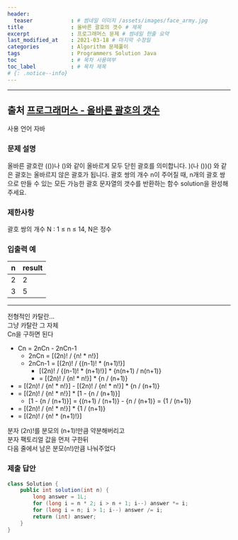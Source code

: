 ```yaml
---
header:
  teaser            : # 썸네일 이미지 /assets/images/face_army.jpg
title               : 올바른 괄호의 갯수 # 제목
excerpt             : 프로그래머스 문제 # 썸네일 한줄 요약
last_modified_at    : 2021-03-18 # 마지막 수정일
categories          : Algorithm 문제풀이
tags                : Programmers Solution Java
toc                 : # 목차 사용여부
toc_label           : # 목차 제목
# {: .notice--info}
---
```


---
## 출처 [프로그래머스 - 올바른 괄호의 갯수](https://programmers.co.kr/learn/courses/30/lessons/12929)

사용 언어 자바

### 문제 설명
올바른 괄호란 (())나 ()와 같이 올바르게 모두 닫힌 괄호를 의미합니다. )(나 ())() 와 같은 괄호는 올바르지 않은 괄호가 됩니다. 괄호 쌍의 개수 n이 주어질 때, n개의 괄호 쌍으로 만들 수 있는 모든 가능한 괄호 문자열의 갯수를 반환하는 함수 solution을 완성해 주세요.

### 제한사항
괄호 쌍의 개수 N : 1 ≤ n ≤ 14, N은 정수

### 입출력 예
| n   | result |
| --- | ------ |
| 2   | 2      |
| 3   | 5      |

---

전형적인 카탈란...  
그냥 카탈란 그 자체  
Cn을 구하면 된다  
- Cn = 2nCn - 2nCn-1
  - 2nCn = [(2n)! / {n! * n!}]
  - 2nCn-1 = [(2n)! / {(n-1)! * (n+1)!}]
    - [(2n)! / {(n-1)! * (n+1)!}] * {n(n+1) / n(n+1)}
    - = [(2n)! / {n! * n!}] * {n / (n+1)}
- = [(2n)! / {n! * n!}] - [(2n)! / {n! * n!}] * {n / (n+1)}
- = [(2n)! / {n! * n!}] * [1 - {n / (n+1)}]
  - [1 - {n / (n+1)}] = {(n+1) / (n+1)} - {n / (n+1)} = {1 / (n+1)}
- = [(2n)! / {n! * n!}] * {1 / (n+1)}
- = [(2n)! / {n! * (n+1)!}]  

분자 (2n)!를 분모의 (n+1)!만큼 약분해버리고  
분자 팩토리얼 값을 먼저 구한뒤  
다음 줄에서 남은 분모(n!)만큼 나눠주었다


### 제출 답안

```java
class Solution {
    public int solution(int n) {
        long answer = 1L;
        for (long i = n * 2; i > n + 1; i--) answer *= i;
        for (long i = n; i > 1; i--) answer /= i;
        return (int) answer;
    }
}
```